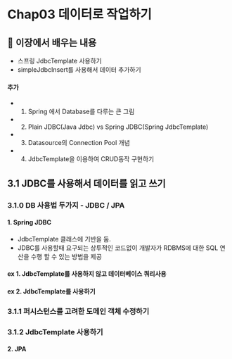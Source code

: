 # Chap03 데이터로 작업하기
## 📖 이장에서 배우는 내용 
- 스프링 JdbcTemplate 사용하기
- simpleJdbcInsert를 사용해서 데이터 추가하기
####  추가 
- 1) Spring 에서 Database를 다루는 큰 그림
- 2) Plain JDBC(Java Jdbc) vs Spring JDBC(Spring JdbcTemplate)
- 3) Datasource의 Connection Pool 개념
- 4) JdbcTemplate을 이용하여 CRUD동작 구현하기 


## 3.1 JDBC를 사용해서 데이터를 읽고 쓰기
### 3.1.0 DB 사용법 두가지 - JDBC / JPA 
####  1. Spring JDBC 
- JdbcTemplate 클래스에 기반을 둠. 
- JDBC를 사용할때 요구되는 상투적인 코드없이 개발자가 RDBMS에 대한 SQL 연산을 수행 할 수 있는 방법을 제공  

#### ex 1. JdbcTemplate를 사용하지 않고 데이터베이스 쿼리사용

#### ex 2. JdbcTemplate를 사용하기 

### 3.1.1 퍼시스턴스를 고려한 도메인 객체 수정하기 

### 3.1.2 JdbcTemplate 사용하기 


#### 2. JPA   
